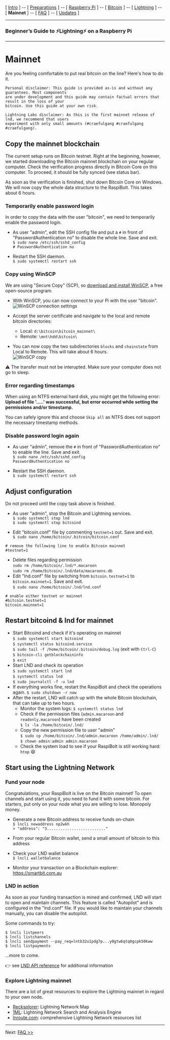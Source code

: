 [ [Intro](README.md) ] -- [ [Preparations](raspibolt_10_preparations.md) ] -- [ [Raspberry Pi](raspibolt_20_pi.md) ] -- [ [Bitcoin](raspibolt_30_bitcoin.md) ] -- [ [Lightning](raspibolt_40_lnd.md) ] -- [ **Mainnet** ] -- [ [FAQ](raspibolt_faq.md) ] -- [ [Updates](raspibolt_updates.md) ]

-------
### Beginner’s Guide to ️⚡Lightning️⚡ on a Raspberry Pi
--------

# Mainnet
Are you feeling comfortable to put real bitcoin on the line? Here's how to do it. 
```
Personal disclaimer: This guide is provided as-is and without any guarantees. Most components
are under development and this guide may contain factual errors that result in the loss of your
bitcoin. Use this guide at your own risk.
```
```
Lightning Labs disclaimer: As this is the first mainnet release of lnd, we recommend that users
experiment with only small amounts (#craefulgang #craefulgang #craefulgang).
```

## Copy the mainnet blockchain
The current setup runs on Bitcoin testnet. Right at the beginning, however, we started downloading the Bitcoin mainnet blockchain on your regular computer. Check the verification progress directly in Bitcoin Core on this computer. To proceed, it  should be fully synced (see status bar). 

As soon as the verification is finished, shut down Bitcoin Core on Windows. We will now copy the whole data structure to the RaspiBolt. This takes about 6 hours.

### Temporarily enable password login
In order to copy the data with the user "bitcoin", we need to temporarily enable the password login.

* As user "admin", edit the SSH config file and put a `#` in front of "PasswordAuthentication no" to disable the whole line. Save and exit.  
  `$ sudo nano /etc/ssh/sshd_config`  
  `# PasswordAuthentication no` 

* Restart the SSH daemon.  
  `$ sudo systemctl restart ssh`
  
### Copy using WinSCP
We are using "Secure Copy" (SCP), so [download and install WinSCP](https://winscp.net), a free open-source program. 

* With WinSCP, you can now connect to your Pi with the user "bitcoin".  
![WinSCP connection settings](images/50_WinSCP_connection.png)

* Accept the server certificate and navigate to the local and remote bitcoin directories:  
  * Local: `d:\bitcoin\bitcoin_mainnet\`
  * Remote: `\mnt\hdd\bitcoin\`   

* You can now copy the two subdirectories `blocks` and `chainstate` from Local to Remote. This will take about 6 hours.  
![WinSCP copy](images/50_WinSCP_copy.png)

:warning: The transfer must not be interupted. Make sure your computer does not go to sleep. 

### Error regarding timestamps
When using an NTFS external hard disk, you might get the following error:  
**Upload of file '.....' was successful, but error occurred while setting the permissions and/or timestamp.**

You can safely ignore this and choose `Skip all` as NTFS does not support the necessary timestamp methods.

### Disable password login again
* As user "admin", remove the `#` in front of "PasswordAuthentication no" to enable the line. Save and exit.  
  `$ sudo nano /etc/ssh/sshd_config`  
  `PasswordAuthentication no` 

* Restart the SSH daemon.  
  `$ sudo systemctl restart ssh`

## Adjust configuration 
Do not proceed until the copy task above is finished.

* As user "admin", stop the Bitcoin and Lightning services.  
  `$ sudo systemctl stop lnd`   
  `$ sudo systemctl stop bitcoind` 
  
* Edit "bitcoin.conf" file by commenting  `testnet=1` out. Save and exit.  
  `$ sudo nano /home/bitcoin/.bitcoin/bitcoin.conf`
```
# remove the following line to enable Bitcoin mainnet
#testnet=1
```

* Delete files regarding permission  
  `sudo rm /home/bitcoin/.lnd/*.macaroon`  
  `sudo rm /home/bitcoin/.lnd/data/macaroons.db`
* Edit "lnd.conf" file by switching from `bitcoin.testnet=1` to `bitcoin.mainnet=1`. Save and exit.  
  `$ sudo nano /home/bitcoin/.lnd/lnd.conf`
```
# enable either testnet or mainnet
#bitcoin.testnet=1
bitcoin.mainnet=1
```
## Restart bitcoind & lnd for mainnet

* Start Bitcoind and check if it's operating on mainnet  
  `$ sudo systemctl start bitcoind`  
  `$ systemctl status bitcoind.service`  
  `$ sudo tail -f /home/bitcoin/.bitcoin/debug.log`  (exit with `Ctrl-C`)  
  `$ bitcoin-cli getblockchaininfo`  
  `$ exit`  
* Start LND and check its operation  
  `$ sudo systemctl start lnd`   
  `$ systemctl status lnd`  
  `$ sudo journalctl -f -u lnd`  
* If everything works fine, restart the RaspiBolt and check the operations again.
  `$ sudo shutdown -r now`  
* After the restart, LND will catch up with the whole Bitcoin blockchain, that can take up to two hours.
  * Monitor the system logs: `$ systemctl status lnd` 
  * Check if the permission files (`admin.macaroon` and `readonly.macaroon`) have been created  
    `$ ls -la /home/bitcoin/.lnd/`
  * Copy the new permission file to user "admin"  
    `$ sudo cp /home/bitcoin/.lnd/admin.macaroon /home/admin/.lnd/`  
    `$ chown admin:admin admin.macaroon` 
  * Check the system load to see if your RaspiBolt is still working hard: `htop`  :smile:



## Start using the Lightning Network

### Fund your node
Congratulations, your RaspiBolt is live on the Bitcoin mainnet! To open channels and start using it, you need to fund it with some bitcoin. For starters, put only on your node what you are willing to lose. Monopoly money.

* Generate a new Bitcoin address to receive funds on-chain  
  `$ lncli newaddress np2wkh`   
  `> "address": "3.........................."`

* From your regular Bitcoin wallet, send a small amount of bitcoin to this address

* Check your LND wallet balance  
  `$ lncli walletbalance`

* Monitor your transaction on a Blockchain explorer:
  https://smartbit.com.au

### LND in action
As soon as your funding transaction is mined and confirmed, LND will start to open and maintain channels. This feature is called "Autopilot" and is configured in the "lnd.conf" file. If you would like to maintain your channels manually, you can disable the autopilot.

Some commands to try:

```
$ lncli listpeers
$ lncli listchannels
$ lncli sendpayment --pay_req=lntb32u1pdg7p...y0gtw6qtq0gcpk50kww
$ lncli listpayments
```

...more to come.

👉 see [LND API reference](http://api.lightning.community/) for additional information

### Explore Lightning mainnet
There are a lot of great resources to explore the Lightning mainnet in regard to your own node.

* [Recksplorer](https://rompert.com/recksplorer/): Lightning Network Map
* [1ML](https://1ml.com): Lightning Network Search and Analysis Engine
* [lnroute.com](http://lnroute.com): comprehensive Lightning Network resources list


---
Next: [FAQ >>](raspibolt_faq.md)
